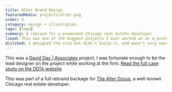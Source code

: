 ```yaml
---
title: Alter Brand Design
featuredMedia: projects/alter.png
order: 3
category: design + illustration
tags: [logo]
summary: A rebrand for a prominent Chicago real estate developer
liked: This was one of the biggest projects I ever worked on as a professional designer, and I'm proud to have it in my portfolio. I'm also proud that, although we went through three rounds of revisions (and there were tweaks to all), the client eventually went with the original concept and color palette.
disliked: I designed the site but didn't build it, and wasn't very savvy with web tech at the time. I'm sure the design would've benefitted from a more informed approach. (Though in fairness, it was made in what I would consider jQuery's heyday.)
---
```


This was a [David Day | Associates](https://dday.com) project; I was fortunate enough to be the lead designer on the project while working at the firm. [Read the full case study on the DD|A website](https://dday.com/case-studies/alter-rebrand/)

This was part of a full rebrand backage for [The Alter Group](https://www.altergroup.com/), a well-known Chicago real estate developer.

